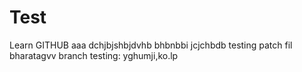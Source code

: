 # Test
Learn GITHUB
aaa
dchjbjshbjdvhb
bhbnbbi
jcjchbdb
testing patch fil
bharatagvv
branch testing:
yghumji,ko.lp
